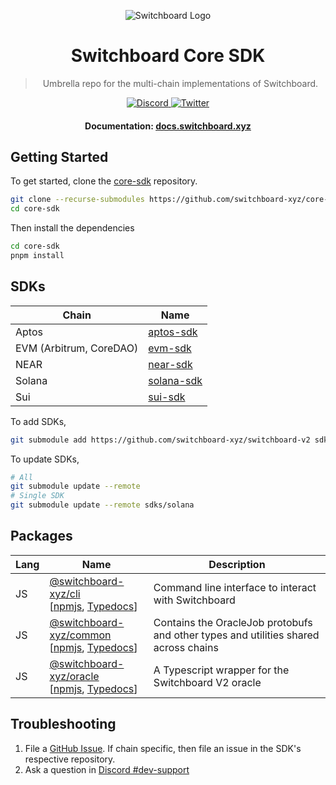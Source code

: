 <div align="center">

![Switchboard Logo](https://github.com/switchboard-xyz/core-sdk/raw/main/website/static/img/icons/switchboard/avatar.png)

# Switchboard Core SDK

> Umbrella repo for the multi-chain implementations of Switchboard.

  <p>
    <a href="https://discord.gg/switchboardxyz">
      <img alt="Discord" src="https://img.shields.io/discord/841525135311634443?color=blueviolet&logo=discord&logoColor=white" />
    </a>
    <a href="https://twitter.com/switchboardxyz">
      <img alt="Twitter" src="https://img.shields.io/twitter/follow/switchboardxyz?label=Follow+Switchboard" />
    </a>
  </p>

  <h4>
    <strong>Documentation: </strong><a href="https://docs.switchboard.xyz">docs.switchboard.xyz</a>
  </h4>
</div>

## Getting Started

To get started, clone the
[core-sdk](https://github.com/switchboard-xyz/core-sdk) repository.

```bash
git clone --recurse-submodules https://github.com/switchboard-xyz/core-sdk.git
cd core-sdk
```

Then install the dependencies

```bash
cd core-sdk
pnpm install
```

## SDKs

| **Chain**               | **Name**                                                    |
| ----------------------- | ----------------------------------------------------------- |
| Aptos                   | [aptos-sdk](https://github.com/switchboard-xyz/aptos-sdk)   |
| EVM (Arbitrum, CoreDAO) | [evm-sdk](https://github.com/switchboard-xyz/evm-sdk)       |
| NEAR                    | [near-sdk](https://github.com/switchboard-xyz/near-sdk)     |
| Solana                  | [solana-sdk](https://github.com/switchboard-xyz/solana-sdk) |
| Sui                     | [sui-sdk](https://github.com/switchboard-xyz/sui-sdk)       |

To add SDKs,

```bash
git submodule add https://github.com/switchboard-xyz/switchboard-v2 sdks/solana
```

To update SDKs,

```bash
# All
git submodule update --remote
# Single SDK
git submodule update --remote sdks/solana
```

## Packages

| **Lang** | **Name**                                                                                                                                                                                    | **Description**                                                                     |
| -------- | ------------------------------------------------------------------------------------------------------------------------------------------------------------------------------------------- | ----------------------------------------------------------------------------------- |
| JS       | [@switchboard-xyz/cli](/cli/) <br />[[npmjs](https://www.npmjs.com/package/@switchboard-xyz/cli), [Typedocs](https://docs.switchboard.xyz/dev/cli)]                                         | Command line interface to interact with Switchboard                                 |
| JS       | [@switchboard-xyz/common](/javascript/common/) <br />[[npmjs](https://www.npmjs.com/package/@switchboard-xyz/common), [Typedocs](https://docs.switchboard.xyz/api/@switchboard-xyz/common)] | Contains the OracleJob protobufs and other types and utilities shared across chains |
| JS       | [@switchboard-xyz/oracle](/javascript/oracle/) <br />[[npmjs](https://www.npmjs.com/package/@switchboard-xyz/oracle), [Typedocs](https://docs.switchboard.xyz/api/@switchboard-xyz/oracle)] | A Typescript wrapper for the Switchboard V2 oracle                                  |

## Troubleshooting

1. File a
   [GitHub Issue](https://github.com/switchboard-xyz/core-sdk/issues/new). If
   chain specific, then file an issue in the SDK's respective repository.
2. Ask a question in
   [Discord #dev-support](https://discord.com/channels/841525135311634443/984343400377647144)
